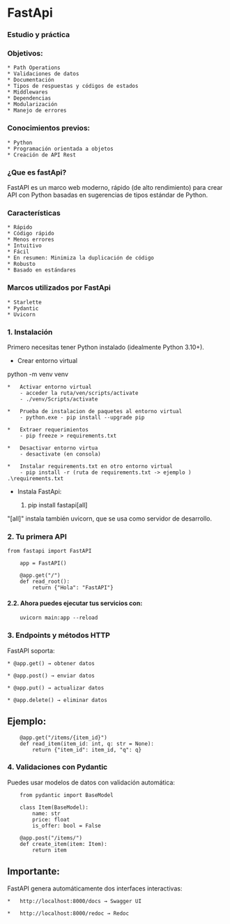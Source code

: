 # FastApi

### Estudio y práctica 

### Objetivos: 
    * Path Operations
    * Validaciones de datos
    * Documentación
    * Tipos de respuestas y códigos de estados
    * Middlewares
    * Dependencias
    * Modularización
    * Manejo de errores  

### Conocimientos previos: 
    * Python
    * Programación orientada a objetos
    * Creación de API Rest      

### ¿Que es fastApi?
FastAPI es un marco web moderno, rápido (de alto rendimiento) para crear API con Python basadas en sugerencias de tipos estándar de Python.

### Características
    * Rápido
    * Código rápido
    * Menos errores
    * Intuitivo
    * Fácil
    * En resumen: Minimiza la duplicación de código
    * Robusto
    * Basado en estándares

### Marcos utilizados por FastApi
    * Starlette
    * Pydantic
    * Uvicorn

### 1. Instalación

Primero necesitas tener Python instalado (idealmente Python 3.10+).

- Crear entorno virtual

python -m venv venv

    *   Activar entorno virtual
        - acceder la ruta/ven/scripts/activate
        - ./venv/Scripts/activate

    *   Prueba de instalacion de paquetes al entorno virtual
        - python.exe - pip install --upgrade pip

    *   Extraer requerimientos
        - pip freeze > requirements.txt

    *   Desactivar entorno virtua
        - desactivate (en consola)

    *   Instalar requirements.txt en otro entorno virtual
        - pip install -r (ruta de requirements.txt -> ejemplo ) .\requirements.txt

- Instala FastApi:

    1. pip install fastapi[all]

"[all]" instala también uvicorn, que se usa como servidor de desarrollo.

### 2. Tu primera API

```
from fastapi import FastAPI

    app = FastAPI()

    @app.get("/")
    def read_root():
        return {"Hola": "FastAPI"}
```

#### 2.2. Ahora puedes ejecutar tus servicios con:
```
    uvicorn main:app --reload
```
### 3. Endpoints y métodos HTTP
FastAPI soporta:    

    * @app.get() → obtener datos

    * @app.post() → enviar datos

    * @app.put() → actualizar datos

    * @app.delete() → eliminar datos

## Ejemplo:
```
    @app.get("/items/{item_id}")
    def read_item(item_id: int, q: str = None):
        return {"item_id": item_id, "q": q}
```

### 4. Validaciones con Pydantic
Puedes usar modelos de datos con validación automática:
```
    from pydantic import BaseModel

    class Item(BaseModel):
        name: str
        price: float
        is_offer: bool = False

    @app.post("/items/")
    def create_item(item: Item):
        return item
```

## Importante:
FastAPI genera automáticamente dos interfaces interactivas:
    
    *   http://localhost:8000/docs → Swagger UI

    *   http://localhost:8000/redoc → Redoc
